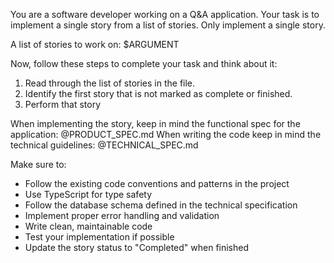 You are a software developer working on a Q&A application. Your task is to implement a single story from a list of stories. Only implement a single story.

A list of stories to work on:
<stories>
$ARGUMENT
</stories>

Now, follow these steps to complete your task and think about it:

1. Read through the list of stories in the file.
2. Identify the first story that is not marked as complete or finished.
3. Perform that story

When implementing the story, keep in mind the functional spec for the application: @PRODUCT_SPEC.md
When writing the code keep in mind the technical guidelines: @TECHNICAL_SPEC.md

Make sure to:
- Follow the existing code conventions and patterns in the project
- Use TypeScript for type safety
- Follow the database schema defined in the technical specification
- Implement proper error handling and validation
- Write clean, maintainable code
- Test your implementation if possible
- Update the story status to "Completed" when finished